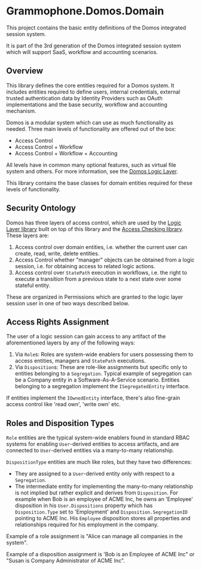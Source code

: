 # Grammophone.Domos.Domain
This project contains the basic entity definitions 
of the Domos integrated session system.

It is part of the 3rd generation of the Domos integrated session system which will support SaaS, 
workflow and accounting scenarios.

## Overview
This library defines the core entities required for a Domos system. It includes entities required to define users, internal credentials, external trusted authentication data by Identity Providers such as OAuth implementations and the base security, workflow and accounting mechanism.

Domos is a modular system which can use as much functionality as needed. Three main levels of functionality are offered out of the box:
* Access Control
* Access Control + Workflow
* Access Control + Workflow + Accounting

All levels have in common many optional features, such as virtual file system and others. For more information, see the [Domos Logic Layer](https://github.com/grammophone/Grammophone.Domos.Logic).

This library contains the base classes for domain entities required for these levels of functionality.

## Security Ontology
Domos has three layers of access control, which are used by the [Logic Layer library](https://github.com/grammophone/Grammophone.Domos.Logic)
built on top of this library and the [Access Checking library](https://github.com/grammophone/Grammophone.Domos.AccessChecking). These layers are:
1. Access control over domain entities, i.e. whether the current user can create, read, write, delete entities. 
2. Access Control whether "manager" objects can be obtained from a logic session, i.e. for obtaining access to related logic actions.
3. Access control over `StatePath` execution in workflows, i.e. the right to execute a transition from a previous state to a next state over some stateful entity.

These are organized in Permissions which are granted to the logic layer session user in one of two ways described below.

## Access Rights Assignment
The user of a logic session can gain access to any artifact of the aforementioned layers by any of the following ways:
1. Via `Role`s: Roles are system-wide enablers for users possessing them to access entities, managers and `StatePath` executions.
2. Via `Disposition`s: These are role-like assignments but specific only to entities belonging to a `Segregation`. Typical example of segregation can be a Company entity in a Software-As-A-Service scenario. Entities belonging to a segregation implement the `ISegregatedEntity` interface.

If entities implement the `IOwnedEntity` interface, there's also fine-grain access control like 'read own', 'write own' etc.

## Roles and Disposition Types
`Role` entities are the typical system-wide enablers found in standard RBAC systems for enabling `User`-derived entities to access artifacts, and are connected to `User`-derived entities via a many-to-many relationship.

`DispositionType` entities are much like roles, but they have two differences:
* They are assigned to a `User`-derived entity only with respect to a `Segregation`.
* The intermediate entity for implementing the many-to-many relationship is not implied but rather explicit and
derives from `Disposition`. For example when Bob is an employee of ACME Inc, he owns an 'Employee' disposition in his `User.Dispositions` property which has `Disposition.Type` set to 'Employment' and `Disposition.SegregationID` pointing to ACME Inc. His `Employee` disposition stores all properties and relationships required for his employment in the company.

Example of a role assignment is "Alice can manage all companies in the system".

Example of a disposition assignment is 'Bob is an Employee of ACME Inc" or "Susan is Company Administrator of ACME Inc".
